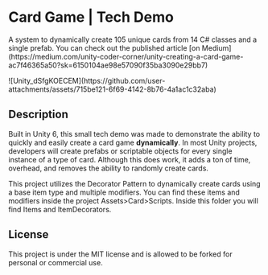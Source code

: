 # Card Game | Tech Demo #
<p>A system to dynamically create 105 unique cards from 14 C# classes and a single prefab. You can check out the published article [on Medium](https://medium.com/unity-coder-corner/unity-creating-a-card-game-ac7f46365a50?sk=6150104ae98e57090f35ba3090e29bb7)</p>
![Unity_dSfgKOECEM](https://github.com/user-attachments/assets/715be121-6f69-4142-8b76-4a1ac1c32aba)

## Description ##
Built in Unity 6, this small tech demo was made to demonstrate the ability to quickly and easily create a card game <b>dynamically</b>.
In most Unity projects, developers will create prefabs or scriptable objects for every single instance of a type of card. Although this does work, it adds a ton of time, overhead, and removes the ability to randomly create cards.

This project utilizes the Decorator Pattern to dynamically create cards using a base item type and multiple modifiers. You can find these items and modifiers inside the project Assets>Card>Scripts. Inside this folder you will find Items and ItemDecorators.

## License ##
This project is under the MIT license and is allowed to be forked for personal or commercial use.
